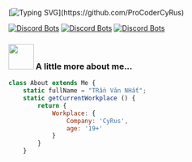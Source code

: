 [![Typing SVG](https://readme-typing-svg.herokuapp.com?color=%2336BCF7&size=25&vCenter=true&height=40&lines=Hi%2C+I'm+CyRus+!;Welcome+to+my+Github+!)](https://github.com/ProCoderCyRus)

[![Discord Bots](https://top.gg/api/widget/servers/879416555505582139.svg?noavatar=true)](https://top.gg/bot/879416555505582139)
[![Discord Bots](https://top.gg/api/widget/upvotes/879416555505582139.svg?noavatar=true)](https://top.gg/bot/879416555505582139)
[![Discord Bots](https://top.gg/api/widget/owner/879416555505582139.svg?noavatar=true)](https://top.gg/bot/879416555505582139)


### <img src="https://media.giphy.com/media/VgCDAzcKvsR6OM0uWg/giphy.gif" width="50"> A little more about me...  

```javascript
class About extends Me {
    static fullName = "TRần Văn NHất";
    static getCurrentWorkplace () {
        return {
            Workplace: {
                Company: 'CyRus',
                age: '19+'
            }
        }
    }
    

